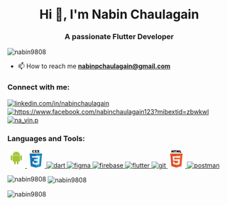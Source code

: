 <h1 align="center">Hi 👋, I'm Nabin Chaulagain</h1>
<h3 align="center">A passionate Flutter Developer</h3>

<p align="left"> <img src="https://komarev.com/ghpvc/?username=nabin9808&label=Profile%20views&color=0e75b6&style=flat" alt="nabin9808" /> </p>

- 📫 How to reach me **nabinpchaulagain@gmail.com**

<h3 align="left">Connect with me:</h3>
<p align="left">
<a href="https://linkedin.com/in/linkedin.com/in/nabinchaulagain" target="blank"><img align="center" src="https://raw.githubusercontent.com/rahuldkjain/github-profile-readme-generator/master/src/images/icons/Social/linked-in-alt.svg" alt="linkedin.com/in/nabinchaulagain" height="30" width="40" /></a>
<a href="https://fb.com/https://www.facebook.com/nabinchaulagain123?mibextid=zbwkwl" target="blank"><img align="center" src="https://raw.githubusercontent.com/rahuldkjain/github-profile-readme-generator/master/src/images/icons/Social/facebook.svg" alt="https://www.facebook.com/nabinchaulagain123?mibextid=zbwkwl" height="30" width="40" /></a>
<a href="https://instagram.com/na_vin.p" target="blank"><img align="center" src="https://raw.githubusercontent.com/rahuldkjain/github-profile-readme-generator/master/src/images/icons/Social/instagram.svg" alt="na_vin.p" height="30" width="40" /></a>
</p>

<h3 align="left">Languages and Tools:</h3>
<p align="left"> <a href="https://developer.android.com" target="_blank" rel="noreferrer"> <img src="https://raw.githubusercontent.com/devicons/devicon/master/icons/android/android-original-wordmark.svg" alt="android" width="40" height="40"/> </a> <a href="https://www.w3schools.com/css/" target="_blank" rel="noreferrer"> <img src="https://raw.githubusercontent.com/devicons/devicon/master/icons/css3/css3-original-wordmark.svg" alt="css3" width="40" height="40"/> </a> <a href="https://dart.dev" target="_blank" rel="noreferrer"> <img src="https://www.vectorlogo.zone/logos/dartlang/dartlang-icon.svg" alt="dart" width="40" height="40"/> </a> <a href="https://www.figma.com/" target="_blank" rel="noreferrer"> <img src="https://www.vectorlogo.zone/logos/figma/figma-icon.svg" alt="figma" width="40" height="40"/> </a> <a href="https://firebase.google.com/" target="_blank" rel="noreferrer"> <img src="https://www.vectorlogo.zone/logos/firebase/firebase-icon.svg" alt="firebase" width="40" height="40"/> </a> <a href="https://flutter.dev" target="_blank" rel="noreferrer"> <img src="https://www.vectorlogo.zone/logos/flutterio/flutterio-icon.svg" alt="flutter" width="40" height="40"/> </a> <a href="https://git-scm.com/" target="_blank" rel="noreferrer"> <img src="https://www.vectorlogo.zone/logos/git-scm/git-scm-icon.svg" alt="git" width="40" height="40"/> </a> <a href="https://www.w3.org/html/" target="_blank" rel="noreferrer"> <img src="https://raw.githubusercontent.com/devicons/devicon/master/icons/html5/html5-original-wordmark.svg" alt="html5" width="40" height="40"/> </a> <a href="https://postman.com" target="_blank" rel="noreferrer"> <img src="https://www.vectorlogo.zone/logos/getpostman/getpostman-icon.svg" alt="postman" width="40" height="40"/> </a> </p>

<p><img align="left" src="https://github-readme-stats.vercel.app/api/top-langs?username=nabin9808&show_icons=true&locale=en&layout=compact" alt="nabin9808" /></p>

<p>&nbsp;<img align="center" src="https://github-readme-stats.vercel.app/api?username=nabin9808&show_icons=true&locale=en" alt="nabin9808" /></p>

<p><img align="center" src="https://github-readme-streak-stats.herokuapp.com/?user=nabin9808&" alt="nabin9808" /></p>
